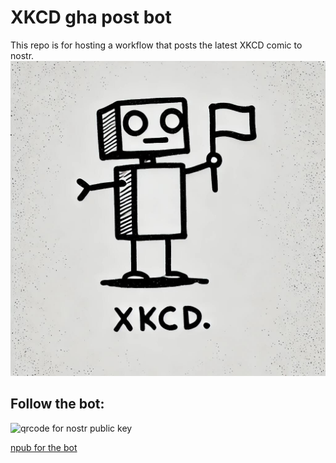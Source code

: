 # XKCD gha post bot
This repo is for hosting a workflow that posts the latest XKCD comic to nostr.
![stick figure robot holding a flag, captioned "XKCD"](bot.jpg)

## Follow the bot:
![qrcode for nostr public key](qr.png)

[npub for the bot](nostr:npub1x8xu3avr29s9d89ujt6q2qlxlus8l3pw72faf7fdpz7qnzhz4ylqme5x2v)
